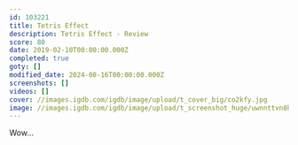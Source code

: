 ```yaml
---
id: 103221
title: Tetris Effect
description: Tetris Effect - Review
score: 80
date: 2019-02-10T00:00:00.000Z
completed: true
goty: []
modified_date: 2024-08-16T00:00:00.000Z
screenshots: []
videos: []
cover: //images.igdb.com/igdb/image/upload/t_cover_big/co2kfy.jpg
image: //images.igdb.com/igdb/image/upload/t_screenshot_huge/uwnnttvn8hn7t7oldvze.jpg
---
```

Wow...